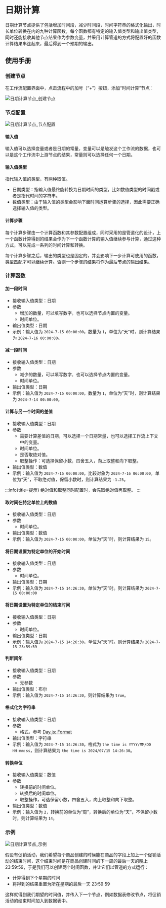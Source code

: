 # 日期计算

<PluginInfo name="workflow-date-calculation" link="/handbook/workflow-date-calculation" commercial="true"></PluginInfo>

日期计算节点提供了包括增加时间段，减少时间段，时间字符串的格式化输出，时长单位转换在内的九种计算函数，每个函数都有特定的输入值类型和输出值类型，同时还能接收其他节点结果作为参数变量，并采用计算管道的方式将配置好的函数计算结果串连起来，最后得到一个预期的输出。

<CommercialInstallation></CommercialInstallation>

## 使用手册

### 创建节点

在工作流配置界面中，点击流程中的加号（“+”）按钮，添加“时间计算”节点：

![日期计算节点_创建节点](https://static-docs.nocobase.com/[图片].png)

### 节点配置

![日期计算节点_节点配置](https://static-docs.nocobase.com/20240817184423.png)

#### 输入值

输入值可以选择变量或者是日期的常量，变量可以是触发这个工作流的数据，也可以是这个工作流中上游节点的结果，常量则可以选择任何一个日期。

#### 输入值类型

指代输入值的类型，有两种取值。

* 日期类型：指输入值最终能转换为日期时间的类型，比如数值类型的时间戳或者是指代时间的字符串。
* 数值类型：由于输入值的类型会影响下面时间运算步骤的选择，因此需要正确选择输入值的类型。

#### 计算步骤

每个计算步骤由一个计算函数和其参数配置组成，同时采用的是管道化的设计，上一个函数计算得到的结果会作为下一个函数计算的输入值继续参与计算，通过这种方式，可以完成一系列的时间计算和转换。

每个计算步骤之后，输出的类型也是固定的，并会影响下一步计算可使用的函数，类型匹配才可以继续计算。否则一个步骤的结果将作为最后节点的输出结果。

### 计算函数

#### 加一段时间

- 接收输入值类型：日期
- 参数
  - 增加的数量，可以填写数字，也可以选择节点内置的变量。
  - 时间单位。
- 输出值类型：日期
- 示例：输入值为 `2024-7-15 00:00:00`，数量为 `1`，单位为“天”时，则计算结果为 `2024-7-16 00:00:00`。

#### 减一段时间

- 接收输入值类型：日期
- 参数
  - 减少的数量，可以填写数字，也可以选择节点内置的变量。
  - 时间单位。
- 输出值类型：日期
- 示例：输入值为 `2024-7-15 00:00:00`，数量为 `1`，单位为“天”时，则计算结果为 `2024-7-14 00:00:00`。

#### 计算与另一个时间的差值

- 接收输入值类型：日期
- 参数
  - 需要计算差值的日期，可以选择一个日期常量，也可以选择工作流上下文中的变量。
  - 时间单位。
  - 是否取绝对值。
  - 取整操作：可选择保留小数，四舍五入，向上取整和向下取整。
- 输出值类型：数值
- 示例：输入值为 `2024-7-15 00:00:00`，比较对象为 `2024-7-16 06:00:00`，单位为“天”，不取绝对值，保留小数时，则计算结果为 `-1.25`。

:::info{title=提示}
绝对值和取整同时配置时，会先取绝对值再取整。
:::

#### 取时间在特定单位上的数值

- 接收输入值类型：日期
- 参数
  - 时间单位。
- 输出值类型：数值
- 示例：输入值为 `2024-7-15 00:00:00`，单位为“天”时，则计算结果为 `15`。

#### 将日期设置为特定单位的开始时间

- 接收输入值类型：日期
- 参数
  - 时间单位。
- 输出值类型：日期
- 示例：输入值为 `2024-7-15 14:26:30`，单位为“天”时。则计算结果为 `2024-7-15 00:00:00`

#### 将日期设置为特定单位的结束时间

- 接收输入值类型：日期
- 参数
  - 时间单位。
- 输出值类型：日期
- 示例：输入值为 `2024-7-15 14:26:30`，单位为“天”时。则计算结果为 `2024-7-15 23:59:59`

#### 判断闰年

- 接收输入值类型：日期
- 参数
  - 无参数
- 输出值类型：布尔
- 示例：输入值为 `2024-7-15 14:26:30`，则计算结果为 `true`。

#### 格式化为字符串

- 接收输入值类型：日期
- 参数
  - 格式，参考 [Day.js: Format](https://day.js.org/docs/zh-CN/display/format)
- 输出值类型：字符串
- 示例：输入值为 `2024-7-15 14:26:30`，格式为 `the time is YYYY/MM/DD HH:mm:ss`，则计算结果为 `the time is 2024/07/15 14:26:30`。

#### 转换单位

- 接收输入值类型：数值
- 参数
  - 转换前的时间单位。
  - 转换后的时间单位。
  - 取整操作，可选保留小数，四舍五入，向上取整和向下取整。
- 输出值类型：数值
- 示例：输入值为 `2`，转换前的单位为“周”，转换后的单位为“天”，不保留小数时，则计算结果为 `14`。

### 示例

![日期计算节点_示例](https://static-docs.nocobase.com/20240817184137.png)

假设有促销活动，我们希望每个商品创建的时候能在商品的字段上加上一个促销活动的结束时间，这个结束时间是在商品创建时间的下一周的最后一天的晚上 23:59:59，于是我们可以创建两个时间函数，并让它们以管道的方式运行：

- 计算得到下个星期的时间
- 将得到的结果重置为所在星期的最后一天 23:59:59

这样就得到我们期望的时间值，并传入下一个节点，例如数据表修改节点，将促销活动的结束时间加入到数据表中。
